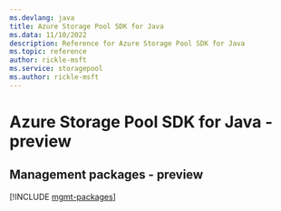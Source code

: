 ```yaml
---
ms.devlang: java
title: Azure Storage Pool SDK for Java
ms.data: 11/10/2022
description: Reference for Azure Storage Pool SDK for Java
ms.topic: reference
author: rickle-msft
ms.service: storagepool
ms.author: rickle-msft
---
```

# Azure Storage Pool SDK for Java - preview

## Management packages - preview
[!INCLUDE [mgmt-packages](storage-pool-mgmt-index.md)]